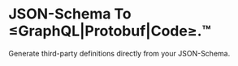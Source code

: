 # JSON-Schema To <br> ≤GraphQL|Protobuf|Code≥.™

Generate third-party definitions directly from your JSON-Schema.
